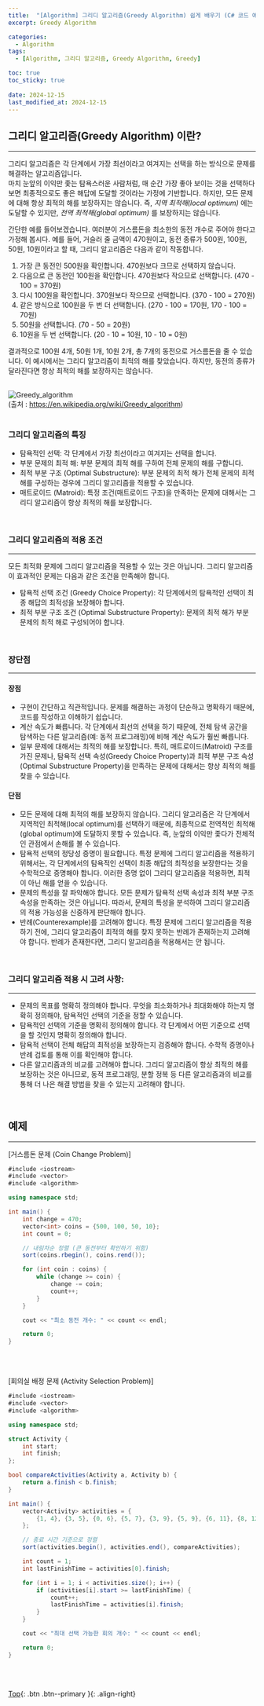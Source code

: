 ```yaml
---
title:  "[Algorithm] 그리디 알고리즘(Greedy Algorithm) 쉽게 배우기 (C# 코드 예제 2개 포함)"
excerpt: Greedy Algorithm

categories:
  - Algorithm
tags:
  - [Algorithm, 그리디 알고리즘, Greedy Algorithm, Greedy]

toc: true
toc_sticky: true
 
date: 2024-12-15
last_modified_at: 2024-12-15
---
```


## 그리디 알고리즘(Greedy Algorithm) 이란?
---
그리디 알고리즘은 각 단계에서 가장 최선이라고 여겨지는 선택을 하는 방식으로 문제를 해결하는 알고리즘입니다. <br>마치 눈앞의 이익만 좇는 탐욕스러운 사람처럼, 매 순간 가장 좋아 보이는 것을 선택하다 보면 최종적으로도 좋은 해답에 도달할 것이라는 가정에 기반합니다. 하지만, 모든 문제에 대해 항상 최적의 해를 보장하지는 않습니다. 즉, *지역 최적해(local optimum)*  에는 도달할 수 있지만, *전역 최적해(global optimum)* 를 보장하지는 않습니다.<br>

간단한 예를 들어보겠습니다. 여러분이 거스름돈을 최소한의 동전 개수로 주어야 한다고 가정해 봅시다. 예를 들어, 거슬러 줄 금액이 470원이고, 동전 종류가 500원, 100원, 50원, 10원이라고 할 때, 그리디 알고리즘은 다음과 같이 작동합니다.<br>

1. 가장 큰 동전인 500원을 확인합니다. 470원보다 크므로 선택하지 않습니다.
2. 다음으로 큰 동전인 100원을 확인합니다. 470원보다 작으므로 선택합니다. (470 - 100 = 370원)
3. 다시 100원을 확인합니다. 370원보다 작으므로 선택합니다. (370 - 100 = 270원)
4. 같은 방식으로 100원을 두 번 더 선택합니다. (270 - 100 = 170원, 170 - 100 = 70원)
5. 50원을 선택합니다. (70 - 50 = 20원)
6. 10원을 두 번 선택합니다. (20 - 10 = 10원, 10 - 10 = 0원)

결과적으로 100원 4개, 50원 1개, 10원 2개, 총 7개의 동전으로 거스름돈을 줄 수 있습니다. 이 예시에서는 그리디 알고리즘이 최적의 해를 찾았습니다. 하지만, 동전의 종류가 달라진다면 항상 최적의 해를 보장하지는 않습니다.<br><br>

![Greedy_algorithm](https://github.com/user-attachments/assets/fdf7c306-2088-4a8a-a438-2bc93106a6d8)<br>
(출처 : https://en.wikipedia.org/wiki/Greedy_algorithm)
<br><br>

### 그리디 알고리즘의 특징
* 탐욕적인 선택: 각 단계에서 가장 최선이라고 여겨지는 선택을 합니다.
* 부분 문제의 최적 해: 부분 문제의 최적 해를 구하여 전체 문제의 해를 구합니다.
* 최적 부분 구조 (Optimal Substructure): 부분 문제의 최적 해가 전체 문제의 최적 해를 구성하는 경우에 그리디 알고리즘을 적용할 수 있습니다.
* 매트로이드 (Matroid): 특정 조건(매트로이드 구조)을 만족하는 문제에 대해서는 그리디 알고리즘이 항상 최적의 해를 보장합니다.

<br>

### 그리디 알고리즘의 적용 조건
---
모든 최적화 문제에 그리디 알고리즘을 적용할 수 있는 것은 아닙니다. 그리디 알고리즘이 효과적인 문제는 다음과 같은 조건을 만족해야 합니다.

* 탐욕적 선택 조건 (Greedy Choice Property): 각 단계에서의 탐욕적인 선택이 최종 해답의 최적성을 보장해야 합니다.
* 최적 부분 구조 조건 (Optimal Substructure Property): 문제의 최적 해가 부분 문제의 최적 해로 구성되어야 합니다.

<br>

### 장단점
---
#### 장점
* 구현이 간단하고 직관적입니다. 문제를 해결하는 과정이 단순하고 명확하기 때문에, 코드를 작성하고 이해하기 쉽습니다.
* 계산 속도가 빠릅니다. 각 단계에서 최선의 선택을 하기 때문에, 전체 탐색 공간을 탐색하는 다른 알고리즘(예: 동적 프로그래밍)에 비해 계산 속도가 훨씬 빠릅니다.
* 일부 문제에 대해서는 최적의 해를 보장합니다. 특히, 매트로이드(Matroid) 구조를 가진 문제나, 탐욕적 선택 속성(Greedy Choice Property)과 최적 부분 구조 속성(Optimal Substructure Property)을 만족하는 문제에 대해서는 항상 최적의 해를 찾을 수 있습니다.

#### 단점
* 모든 문제에 대해 최적의 해를 보장하지 않습니다. 그리디 알고리즘은 각 단계에서 지역적인 최적해(local optimum)를 선택하기 때문에, 최종적으로 전역적인 최적해(global optimum)에 도달하지 못할 수 있습니다. 즉, 눈앞의 이익만 좇다가 전체적인 관점에서 손해를 볼 수 있습니다.
* 탐욕적 선택의 정당성 증명이 필요합니다. 특정 문제에 그리디 알고리즘을 적용하기 위해서는, 각 단계에서의 탐욕적인 선택이 최종 해답의 최적성을 보장한다는 것을 수학적으로 증명해야 합니다. 이러한 증명 없이 그리디 알고리즘을 적용하면, 최적이 아닌 해를 얻을 수 있습니다.
* 문제의 특성을 잘 파악해야 합니다. 모든 문제가 탐욕적 선택 속성과 최적 부분 구조 속성을 만족하는 것은 아닙니다. 따라서, 문제의 특성을 분석하여 그리디 알고리즘의 적용 가능성을 신중하게 판단해야 합니다.
* 반례(Counterexample)를 고려해야 합니다. 특정 문제에 그리디 알고리즘을 적용하기 전에, 그리디 알고리즘이 최적의 해를 찾지 못하는 반례가 존재하는지 고려해야 합니다. 반례가 존재한다면, 그리디 알고리즘을 적용해서는 안 됩니다.

<br>

### 그리디 알고리즘 적용 시 고려 사항:
---
* 문제의 목표를 명확히 정의해야 합니다. 무엇을 최소화하거나 최대화해야 하는지 명확히 정의해야, 탐욕적인 선택의 기준을 정할 수 있습니다.
* 탐욕적인 선택의 기준을 명확히 정의해야 합니다. 각 단계에서 어떤 기준으로 선택을 할 것인지 명확히 정의해야 합니다.
* 탐욕적 선택이 전체 해답의 최적성을 보장하는지 검증해야 합니다. 수학적 증명이나 반례 검토를 통해 이를 확인해야 합니다.
* 다른 알고리즘과의 비교를 고려해야 합니다. 그리디 알고리즘이 항상 최적의 해를 보장하는 것은 아니므로, 동적 프로그래밍, 분할 정복 등 다른 알고리즘과의 비교를 통해 더 나은 해결 방법을 찾을 수 있는지 고려해야 합니다.

<br>

## 예제
---

[거스름돈 문제 (Coin Change Problem)]
```c#
#include <iostream>
#include <vector>
#include <algorithm>

using namespace std;

int main() {
    int change = 470;
    vector<int> coins = {500, 100, 50, 10};
    int count = 0;

    // 내림차순 정렬 (큰 동전부터 확인하기 위함)
    sort(coins.rbegin(), coins.rend());

    for (int coin : coins) {
        while (change >= coin) {
            change -= coin;
            count++;
        }
    }

    cout << "최소 동전 개수: " << count << endl;

    return 0;
}
```
<br><br>

[회의실 배정 문제 (Activity Selection Problem)]
```c#
#include <iostream>
#include <vector>
#include <algorithm>

using namespace std;

struct Activity {
    int start;
    int finish;
};

bool compareActivities(Activity a, Activity b) {
    return a.finish < b.finish;
}

int main() {
    vector<Activity> activities = {
        {1, 4}, {3, 5}, {0, 6}, {5, 7}, {3, 9}, {5, 9}, {6, 11}, {8, 12}
    };

    // 종료 시간 기준으로 정렬
    sort(activities.begin(), activities.end(), compareActivities);

    int count = 1;
    int lastFinishTime = activities[0].finish;

    for (int i = 1; i < activities.size(); i++) {
        if (activities[i].start >= lastFinishTime) {
            count++;
            lastFinishTime = activities[i].finish;
        }
    }

    cout << "최대 선택 가능한 회의 개수: " << count << endl;

    return 0;
}
```
<br><br>

[Top](#){: .btn .btn--primary }{: .align-right}